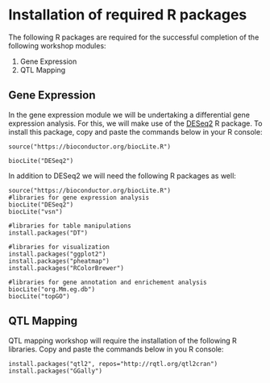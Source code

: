 
# Installation of required R packages

The following R packages are required for the successful completion of the following workshop modules:
1. Gene Expression 
2. QTL Mapping 

## Gene Expression
In the gene expression module we will be undertaking a differential gene expression analysis. For this, we will make use of the [DESeq2](https://www.bioconductor.org/packages/release/bioc/html/DESeq2.html) R package. To install this package, copy and paste the commands below in your R console:

`source("https://bioconductor.org/biocLite.R")`

`biocLite("DESeq2")`

In addition to DESeq2 we will need the following R packages as well:

```
source("https://bioconductor.org/biocLite.R")
#libraries for gene expression analysis
biocLite("DESeq2")
biocLite("vsn")

#libraries for table manipulations
install.packages("DT")

#libraries for visualization
install.packages("ggplot2")
install.packages("pheatmap")
install.packages("RColorBrewer")

#libraries for gene annotation and enrichement analysis
biocLite("org.Mm.eg.db")
biocLite("topGO")
```

## QTL Mapping

QTL mapping workshop will require the installation of the following  R libraries. Copy and paste the commands below in you R console:

```
install.packages("qtl2", repos="http://rqtl.org/qtl2cran")
install.packages("GGally")
```


